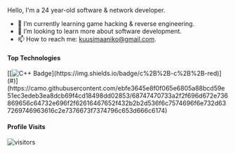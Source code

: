 Hello, I'm a 24 year-old software & network developer.

- 🔭 I’m currently learning game hacking & reverse engineering.
- 🤔 I’m looking to learn more about software development.
- 📫 How to reach me: kuusimaaniko@gmail.com.

#### Top Technologies

<!-- TODO: Make technologies links takes you to repositories -->

[[![C++ Badge]([https://img.shields.io/badge/-Python-61DBFB?style=for-the-badge&labelColor=black&logo=python&logoColor=61DBFB](https://img.shields.io/badge/c%2B%2B-c%2B%2B-red))](https://img.shields.io/badge/c%2B%2B-c%2B%2B-red)](#)](https://camo.githubusercontent.com/ebfe3645e8f0f065e6805a88bcd59e51ec3edeb3ea8dcb69f4cd18498dd02853/68747470733a2f2f696d672e736869656c64732e696f2f62616467652f432b2b2d536f6c7574696f6e732d637269746963616c2e7376673f7374796c653d666c6174)

#### Profile Visits 

![visitors](https://visitor-badge.glitch.me/badge?page_id=xoaether)
